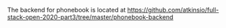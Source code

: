 The backend for phonebook is located at https://github.com/atkinsio/full-stack-open-2020-part3/tree/master/phonebook-backend 

